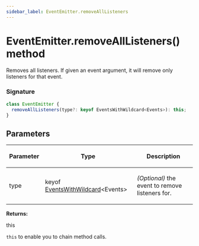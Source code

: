```yaml
---
sidebar_label: EventEmitter.removeAllListeners
---
```


# EventEmitter.removeAllListeners() method

Removes all listeners. If given an event argument, it will remove only listeners for that event.

### Signature

```typescript
class EventEmitter {
  removeAllListeners(type?: keyof EventsWithWildcard<Events>): this;
}
```

## Parameters

<table><thead><tr><th>

Parameter

</th><th>

Type

</th><th>

Description

</th></tr></thead>
<tbody><tr><td>

type

</td><td>

keyof [EventsWithWildcard](./puppeteer.eventswithwildcard.md)&lt;Events&gt;

</td><td>

_(Optional)_ the event to remove listeners for.

</td></tr>
</tbody></table>

**Returns:**

this

`this` to enable you to chain method calls.
